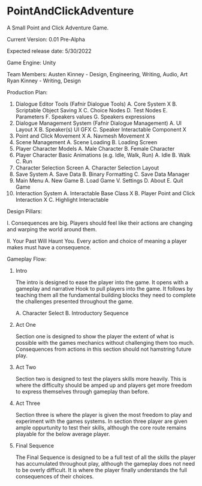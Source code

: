 # PointAndClickAdventure
 A Small Point and Click Adventure Game.


Current Version: 0.01 Pre-Alpha


Expected release date: 5/30/2022


Game Engine: Unity


Team Members:
	Austen Kinney - Design, Engineering, Writing, Audio, Art
	Ryan Kinney - Writing, Design


Production Plan:
1. Dialogue Editor Tools (Fafnir Dialogue Tools)
	A. Core System X
	B. Scriptable Object Saving X
	C. Choice Nodes
	D. Test Nodes
	E. Parameters
	F. Speakers values
	G. Speakers expressions
2. Dialogue Management System (Fafnir Dialogue Management)
	A. UI Layout X
	B. Speaker(s) UI GFX
	C. Speaker Interactable Component X
3. Point and Click Movement X
	A. Navmesh Movement X
4. Scene Management
	A. Scene Loading
	B. Loading Screen
5. Player Character Models
	A. Male Character
	B. Female Character
6. Player Character Basic Animations (e.g. Idle, Walk, Run)
	A. Idle
	B. Walk
	C. Run
7. Character Selection Screen
	A. Character Selection Layout
8. Save System
	A. Save Data
	B. Binary Formatting
	C. Save Data Manager
9. Main Menu
	A. New Game
	B. Load Game
	V. Settings
	D. About
	E. Quit Game
10. Interaction System
	A. Interactable Base Class X
	B. Player Point and Click Interaction X
	C. Highlight Interactable



Design Pillars:

I. Consequences are big.
	Players should feel like their actions are changing and warping the world around them.

II. Your Past Will Haunt You.
	Every action and choice of meaning a player makes must have a consequence.


Gameplay Flow:

1. Intro

	The intro is designed to ease the player into the game. It opens with a gameplay and narrative Hook to pull players into the game. 
It follows by teaching them all the fundamental building blocks they need to complete the challenges presented throughout the game.

	A. Character Select
	B. Introductory Sequence

2. Act One

	Section one is designed to show the player the extent of what is possible with the games mechanics without challenging them too 
much. Consequences from actions in this section should not hamstring future play.

3. Act Two

	Section two is designed to test the players skills more heavily. This is where the difficulty should be amped up and players get
more freedom to express themselves through gameplay than before.

4. Act Three

	Section three is where the player is given the most freedom to play and experiment with the games systems. In section three player
are given ample oppurtunity to test their skills, although the core route remains playable for the below average player.

5. Final Sequence

	The Final Sequence is designed to be a full test of all the skills the player has accumulated throughout play, although the gameplay 
does not need to be overly difficult. It is where the player finally understands the full consequences of their choices.
